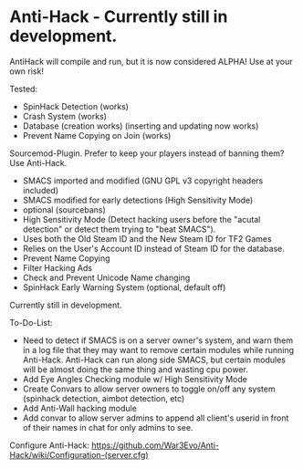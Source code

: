 Anti-Hack - Currently still in development.
=========

AntiHack will compile and run, but it is now considered ALPHA!   Use at your own risk!

Tested:
* SpinHack Detection (works)
* Crash System (works)
* Database (creation works) (inserting and updating now works)
* Prevent Name Copying on Join (works)


Sourcemod-Plugin. Prefer to keep your players instead of banning them?  Use Anti-Hack.

* SMACS imported and modified (GNU GPL v3 copyright headers included)
* SMACS modified for early detections (High Sensitivity Mode)
* optional (sourcebans)
* High Sensitivity Mode (Detect hacking users before the "acutal detection" or detect them trying to "beat SMACS").
* Uses both the Old Steam ID and the New Steam ID for TF2 Games
* Relies on the User's Account ID instead of Steam ID for the database.
* Prevent Name Copying
* Filter Hacking Ads
* Check and Prevent Unicode Name changing
* SpinHack Early Warning System (optional, default off)



Currently still in development.


To-Do-List:
* Need to detect if SMACS is on a server owner's system, and warn them in a log file that they may want to remove certain modules while running Anti-Hack.  Anti-Hack can run along side SMACS, but certain modules will be almost doing the same thing and wasting cpu power.
* Add Eye Angles Checking module w/ High Sensitivity Mode
* Create Convars to allow server owners to toggle on/off any system (spinhack detection, aimbot detection, etc)
* Add Anti-Wall hacking module
* Add convar to allow server admins to append all client's userid in front of their names in chat for only admins to see.

Configure Anti-Hack: https://github.com/War3Evo/Anti-Hack/wiki/Configuration-(server.cfg)
